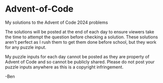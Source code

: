 # Advent-of-Code
My solutions to the Advent of Code 2024 problems

The solutions will be posted at the end of each day to ensure viewers take the time to attempt the question before checking a solution. These solutions aren't perfect as I rush them to get them done before school, but they work for any puzzle input.

My puzzle inputs for each day cannot be posted as they are property of Advent of Code and so cannot be publicly shared. Please do not post your puzzle inputs anywhere as this is a copyright infringement. 

-Ben
